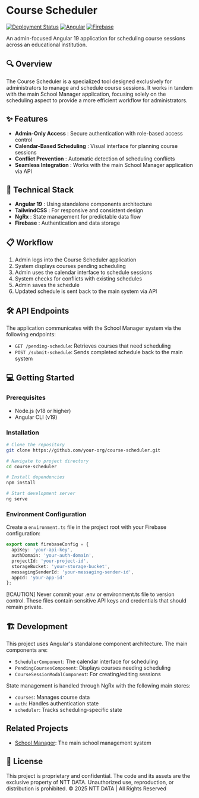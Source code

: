 # Course Scheduler

[![Deployment Status](https://img.shields.io/badge/deployment-active-brightgreen)](https://course-scheduler-ntt.vercel.app/)
[![Angular](https://img.shields.io/badge/Angular-19-DD0031)](https://angular.io/)
[![Firebase](https://img.shields.io/badge/Firebase-Integrated-FFA000)](https://firebase.google.com/)

An admin-focused Angular 19 application for scheduling course sessions across an educational institution.

## 🔍 Overview

The Course Scheduler is a specialized tool designed exclusively for administrators to manage and schedule course sessions. It works in tandem with the main School Manager application, focusing solely on the scheduling aspect to provide a more efficient workflow for administrators.

## ✨ Features

* **Admin-Only Access** : Secure authentication with role-based access control
* **Calendar-Based Scheduling** : Visual interface for planning course sessions
* **Conflict Prevention** : Automatic detection of scheduling conflicts
* **Seamless Integration** : Works with the main School Manager application via API

## 🚀 Technical Stack

* **Angular 19** : Using standalone components architecture
* **TailwindCSS** : For responsive and consistent design
* **NgRx** : State management for predictable data flow
* **Firebase** : Authentication and data storage

## 📋 Workflow

1. Admin logs into the Course Scheduler application
2. System displays courses pending scheduling
3. Admin uses the calendar interface to schedule sessions
4. System checks for conflicts with existing schedules
5. Admin saves the schedule
6. Updated schedule is sent back to the main system via API

## 🛠️ API Endpoints

The application communicates with the School Manager system via the following endpoints:

* `GET /pending-schedule`: Retrieves courses that need scheduling
* `POST /submit-schedule`: Sends completed schedule back to the main system

## 💻 Getting Started

### Prerequisites

* Node.js (v18 or higher)
* Angular CLI (v19)

### Installation

```bash
# Clone the repository
git clone https://github.com/your-org/course-scheduler.git

# Navigate to project directory
cd course-scheduler

# Install dependencies
npm install

# Start development server
ng serve
```

### Environment Configuration

Create a `environment.ts` file in the project root with your Firebase configuration:

```typescript
export const firebaseConfig = {
  apiKey: 'your-api-key',
  authDomain: 'your-auth-domain',
  projectId: 'your-project-id',
  storageBucket: 'your-storage-bucket',
  messagingSenderId: 'your-messaging-sender-id',
  appId: 'your-app-id'
};
```

[!CAUTION]
Never commit your .env or environment.ts file to version control. These files contain sensitive API keys and credentials that should remain private.

## 🏗️ Development

This project uses Angular's standalone component architecture. The main components are:

* `SchedulerComponent`: The calendar interface for scheduling
* `PendingCoursesComponent`: Displays courses needing scheduling
* `CourseSessionModalComponent`: For creating/editing sessions

State management is handled through NgRx with the following main stores:

* `courses`: Manages course data
* `auth`: Handles authentication state
* `scheduler`: Tracks scheduling-specific state

## Related Projects

* [School Manager](https://github.com/andricolae/school-mngr.git "Check the School Manager"): The main school management system

## 📝 License

This project is proprietary and confidential. The code and its assets are the exclusive property of NTT DATA. Unauthorized use, reproduction, or distribution is prohibited.
© 2025 NTT DATA | All Rights Reserved
